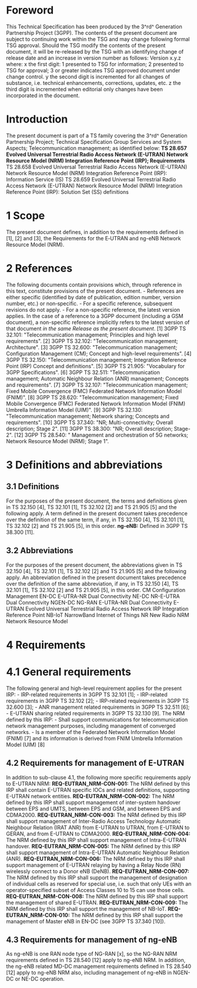 # Foreword
This Technical Specification has been produced by the 3^rd^ Generation
Partnership Project (3GPP).
The contents of the present document are subject to continuing work within the
TSG and may change following formal TSG approval. Should the TSG modify the
contents of the present document, it will be re-released by the TSG with an
identifying change of release date and an increase in version number as
follows:
Version x.y.z
where:
x the first digit:
1 presented to TSG for information;
2 presented to TSG for approval;
3 or greater indicates TSG approved document under change control.
y the second digit is incremented for all changes of substance, i.e. technical
enhancements, corrections, updates, etc.
z the third digit is incremented when editorial only changes have been
incorporated in the document.
# Introduction
The present document is part of a TS family covering the 3^rd^ Generation
Partnership Project; Technical Specification Group Services and System
Aspects; Telecommunication management; as identified below:
**TS 28.657 Evolved Universal Terrestrial Radio Access Network (E-UTRAN)
Network Resource Model (NRM) Integration Reference Point (IRP); Requirements**
TS 28.658 Evolved Universal Terrestrial Radio Access Network (E-UTRAN) Network
Resource Model (NRM) Integration Reference Point (IRP): Information Service
(IS)
TS 28.659 Evolved Universal Terrestrial Radio Access Network (E-UTRAN) Network
Resource Model (NRM) Integration Reference Point (IRP): Solution Set (SS)
definitions
# 1 Scope
The present document defines, in addition to the requirements defined in [1],
[2] and [3], the Requirements for the E‑UTRAN and ng-eNB Network Resource
Model (NRM).
# 2 References
The following documents contain provisions which, through reference in this
text, constitute provisions of the present document.
\- References are either specific (identified by date of publication, edition
number, version number, etc.) or non‑specific.
\- For a specific reference, subsequent revisions do not apply.
\- For a non-specific reference, the latest version applies. In the case of a
reference to a 3GPP document (including a GSM document), a non-specific
reference implicitly refers to the latest version of that document _in the
same Release as the present document_.
[1] 3GPP TS 32.101: \"Telecommunication management; Principles and high level
requirements\".
[2] 3GPP TS 32.102: \"Telecommunication management; Architecture\".
[3] 3GPP TS 32.600: \"Telecommunication management; Configuration Management
(CM); Concept and high-level requirements\".
[4] 3GPP TS 32.150: \"Telecommunication management; Integration Reference
Point (IRP) Concept and definitions\".
[5] 3GPP TS 21.905: \"Vocabulary for 3GPP Specifications\".
[6] 3GPP TS 32.511: \"Telecommunication management; Automatic Neighbour
Relation (ANR) management; Concepts and requirements\".
[7] 3GPP TS 32.107: \"Telecommunication management; Fixed Mobile Convergence
(FMC) Federated Network Information Model (FNIM)\".
[8] 3GPP TS 28.620: \"Telecommunication management; Fixed Mobile Convergence
(FMC) Federated Network Information Model (FNIM) Umbrella Information Model
(UIM)\".
[9] 3GPP TS 32.130: \"Telecommunication management; Network sharing; Concepts
and requirements\".
[10] 3GPP TS 37.340: \"NR; Multi-connectivity; Overall description; Stage 2\".
[11] 3GPP TS 38.300: \"NR; Overall description; Stage-2\".
[12] 3GPP TS 28.540: \" Management and orchestration of 5G networks; Network
Resource Model (NRM); Stage 1\".
# 3 Definitions and abbreviations
## 3.1 Definitions
For the purposes of the present document, the terms and definitions given in
TS 32.150 [4], TS 32.101 [1], TS 32.102 [2] and TS 21.905 [5] and the
following apply. A term defined in the present document takes precedence over
the definition of the same term, if any, in TS 32.150 [4], TS 32.101 [1], TS
32.102 [2] and TS 21.905 [5], in this order.
**ng-eNB:** Defined in 3GPP TS 38.300 [11].
## 3.2 Abbreviations
For the purposes of the present document, the abbreviations given in TS 32.150
[4], TS 32.101 [1], TS 32.102 [2] and TS 21.905 [5] and the following apply.
An abbreviation defined in the present document takes precedence over the
definition of the same abbreviation, if any, in TS 32.150 [4], TS 32.101 [1],
TS 32.102 [2] and TS 21.905 [5], in this order.
CM Configuration Management
EN-DC E-UTRA-NR Dual Connectivity
NE-DC NR-E-UTRA Dual Connectivity
NGEN-DC NG-RAN E-UTRA-NR Dual Connectivity
E-UTRAN Evolved Universal Terrestrial Radio Access Network
IRP Integration Reference Point
NB-IoT NarrowBand Internet of Things
NR New Radio
NRM Network Resource Model
# 4 Requirements
# 4.1 General requirements
The following general and high-level requirement applies for the present IRP:
\- IRP-related requirements in 3GPP TS 32.101 [1];
\- IRP-related requirements in 3GPP TS 32.102 [2];
\- IRP-related requirements in 3GPP TS 32.600 [3];
\- ANR management related requirements in 3GPP TS 32.511 [6];
\- E-UTRAN sharing related requirements in 3GPP TS 32.130 [9].
The NRM defined by this IRP:
\- Shall support communications for telecommunication network management
purposes, including management of converged networks.
\- Is a member of the Federated Network Information Model (FNIM) [7] and its
information is derived from FNIM Umbrella Information Model (UIM) [8]
## 4.2 Requirements for management of E-UTRAN
In addition to sub-clause 4.1, the following more specific requirements apply
to E-UTRAN NRM:
**REQ-EUTRAN_NRM-CON-001:** The NRM defined by this IRP shall contain E-UTRAN
specific IOCs and related definitions, supporting E-UTRAN network entities.
**REQ-EUTRAN_NRM-CON-002:** The NRM defined by this IRP shall support
management of inter-system handover between EPS and UMTS, between EPS and GSM,
and between EPS and CDMA2000.
**REQ-EUTRAN_NRM-CON-003:** The NRM defined by this IRP shall support
management of Inter-Radio Access Technology Automatic Neighbour Relation (IRAT
ANR) from E-UTRAN to UTRAN, from E-UTRAN to GERAN, and from E-UTRAN to
CDMA2000.
**REQ-EUTRAN_NRM-CON-004:** The NRM defined by this IRP shall support
management of Intra-E-UTRAN handover.
**REQ-EUTRAN_NRM-CON-005:** The NRM defined by this IRP shall support
management of Intra-E-UTRAN Automatic Neighbour Relation (ANR).
**REQ-EUTRAN_NRM-CON-006:** The NRM defined by this IRP shall support
management of E-UTRAN relaying by having a Relay Node (RN) wirelessly connect
to a Donor eNB (DeNB).
**REQ-EUTRAN_NRM-CON-007:** The NRM defined by this IRP shall support the
management of designation of individual cells as reserved for special use,
i.e. such that only UEs with an operator-specified subset of Access Classes 10
to 15 can use those cells.
**REQ-EUTRAN_NRM-CON-008:** The NRM defined by this IRP shall support the
management of shared E-UTRAN.
**REQ-EUTRAN_NRM-CON-009:** The NRM defined by this IRP shall support the
management of NB-IoT.
**REQ-EUTRAN_NRM-CON-010:** The NRM defined by this IRP shall support the
management of Master eNB in EN-DC (see 3GPP TS 37.340 [10]).
## 4.3 Requirements for management of ng-eNB
As ng-eNB is one RAN node type of NG-RAN [x], so the NG-RAN NRM requirements
defined in TS 28.540 [12] apply to ng-eNB NRM. In addition, the ng-eNB related
MD-DC management requirements defined in TS 28.540 [12] apply to ng-eNB NRM
also, including management of ng-eNB in NGEN-DC or NE-DC operation.
#